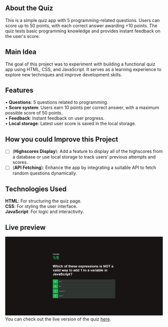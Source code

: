 ## About the Quiz
This is a simple quiz app with 5 programming-related questions. Users can score up to 50 points, with each correct answer awarding +10 points. The quiz tests basic programming knowledge and provides instant feedback on the user's score.

## Main Idea
The goal of this project was to experiment with building a functional quiz app using HTML, CSS, and JavaScript. It serves as a learning experience to explore new techniques and improve development skills.

## Features

• **Questions**: 5 questions related to programming.  
• **Score system**: Users earn 10 points per correct answer, with a maximum possible score of 50 points.  
• **Feedback**: Instant feedback on user progress.  
• **Local storage**: Latest user score is saved in the local storage.

## How you could Improve this Project
  
- [ ] \(**Highscores Display**): Add a feature to display all of the highscores from a database or use local storage to track users' previous attempts and scores.
- [ ] \(**API Fetching**): Enhance the app by integrating a suitable API to fetch random questions dynamically.
 
## Technologies Used

**HTML**: For structuring the quiz page.  
**CSS**: For styling the user interface.  
**JavaScript**: For logic and interactivity.  

## Live preview
![Website Mockup Preview](./quiz-app-preview.png)
You can check out the live version of the quiz [here](https://termjs.github.io/quiz-app-webpage/).
